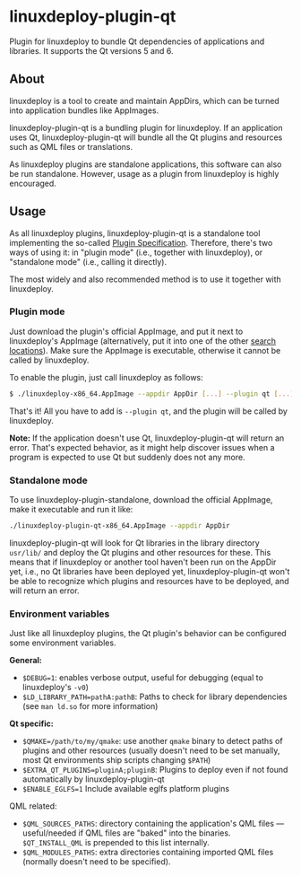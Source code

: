 # linuxdeploy-plugin-qt

Plugin for linuxdeploy to bundle Qt dependencies of applications and libraries. It supports the Qt versions 5 and 6.


## About

linuxdeploy is a tool to create and maintain AppDirs, which can be turned into application bundles like AppImages.

linuxdeploy-plugin-qt is a bundling plugin for linuxdeploy. If an application uses Qt, linuxdeploy-plugin-qt will bundle all the Qt plugins and resources such as QML files or translations.

As linuxdeploy plugins are standalone applications, this software can also be run standalone. However, usage as a plugin from linuxdeploy is highly encouraged.


## Usage

As all linuxdeploy plugins, linuxdeploy-plugin-qt is a standalone tool implementing the so-called [Plugin Specification](https://github.com/linuxdeploy/linuxdeploy/wiki/Plugin-system). Therefore, there's two ways of using it: in "plugin mode" (i.e., together with linuxdeploy), or "standalone mode" (i.e., calling it directly).

The most widely and also recommended method is to use it together with linuxdeploy.


### Plugin mode

Just download the plugin's official AppImage, and put it next to linuxdeploy's AppImage (alternatively, put it into one of the other [search locations](https://github.com/linuxdeploy/linuxdeploy/wiki/Plugin-system#plugin-discovery)). Make sure the AppImage is executable, otherwise it cannot be called by linuxdeploy.

To enable the plugin, just call linuxdeploy as follows:

```bash
$ ./linuxdeploy-x86_64.AppImage --appdir AppDir [...] --plugin qt [...]
```

That's it! All you have to add is `--plugin qt`, and the plugin will be called by linuxdeploy.

**Note:** If the application doesn't use Qt, linuxdeploy-plugin-qt will return an error. That's expected behavior, as it might help discover issues when a program is expected to use Qt but suddenly does not any more.


### Standalone mode

To use linuxdeploy-plugin-standalone, download the official AppImage, make it executable and run it like:

```bash
./linuxdeploy-plugin-qt-x86_64.AppImage --appdir AppDir
```

linuxdeploy-plugin-qt will look for Qt libraries in the library directory `usr/lib/` and deploy the Qt plugins and other resources for these. This means that if linuxdeploy or another tool haven't been run on the AppDir yet, i.e., no Qt libraries have been deployed yet, linuxdeploy-plugin-qt won't be able to recognize which plugins and resources have to be deployed, and will return an error.



### Environment variables

Just like all linuxdeploy plugins, the Qt plugin's behavior can be configured some environment variables.

**General:**
- `$DEBUG=1`: enables verbose output, useful for debugging (equal to linuxdeploy's `-v0`)
- `$LD_LIBRARY_PATH=pathA:pathB`: Paths to check for library dependencies (see `man ld.so` for more information)

**Qt specific:**
- `$QMAKE=/path/to/my/qmake`: use another `qmake` binary to detect paths of plugins and other resources (usually doesn't need to be set manually, most Qt environments ship scripts changing `$PATH`)
- `$EXTRA_QT_PLUGINS=pluginA;pluginB`: Plugins to deploy even if not found automatically by linuxdeploy-plugin-qt
- `$ENABLE_EGLFS=1` Include available eglfs platform plugins

QML related:
- `$QML_SOURCES_PATHS`: directory containing the application's QML files — useful/needed if QML files are "baked" into the binaries. `$QT_INSTALL_QML` is prepended to this list internally.
- `$QML_MODULES_PATHS`: extra directories containing imported QML files (normally doesn't need to be specified).
